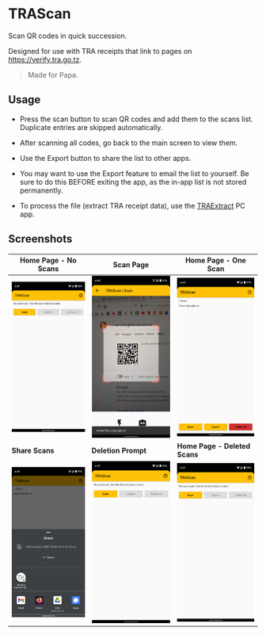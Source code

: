 # TRAScan

Scan QR codes in quick succession.

Designed for use with TRA receipts that link to pages on https://verify.tra.go.tz.

> Made for Papa.



## Usage

- Press the scan button to scan QR codes and add them to the scans list. Duplicate entries are skipped automatically.

- After scanning all codes, go back to the main screen to view them.

- Use the Export button to share the list to other apps.

- You may want to use the Export feature to email the list to yourself. Be sure to do this BEFORE exiting the app, as the in-app list is not stored permanently.

- To process the file (extract TRA receipt data), use the [TRAExtract](https://github.com/ImranR98/TRAExtract) PC app.

## Screenshots

| Home Page - No Scans                                         | Scan Page                                                    | Home Page - One Scan                                         |
| ------------------------------------------------------------ | ------------------------------------------------------------ | ------------------------------------------------------------ |
| <img src="./screenshots/noscans.png" alt="Home Page - No Scans" /> | <img src="./screenshots/scanning.png" alt="Scan Page" />     | <img src="./screenshots/scanlist.png" alt="Home Page - One Scan" /> |
| **Share Scans**                                              | **Deletion Prompt**                                          | **Home Page - Deleted Scans**                                |
| <img src="./screenshots/sharesheet.png" alt="Share Scans" /> | <img src="./screenshots/noscans.png" alt="Deletion Prompt" /> | <img src="./screenshots/noscans.png" alt="Home Page - Deleted Scans" /> |
